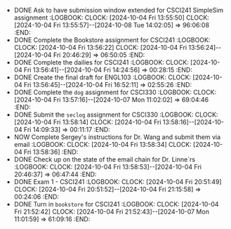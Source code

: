 - DONE Ask to have submission window extended for CSCI241 SimpleSim assignment
  :LOGBOOK:
  CLOCK: [2024-10-04 Fri 13:55:50]
  CLOCK: [2024-10-04 Fri 13:55:57]--[2024-10-08 Tue 14:02:05] =>  96:06:08
  :END:
- DONE Complete the Bookstore assignment for CSCI241
  :LOGBOOK:
  CLOCK: [2024-10-04 Fri 13:56:22]
  CLOCK: [2024-10-04 Fri 13:56:24]--[2024-10-04 Fri 20:46:29] =>  06:50:05
  :END:
- DONE Complete the dailies for CSCI241
  :LOGBOOK:
  CLOCK: [2024-10-04 Fri 13:56:41]--[2024-10-04 Fri 14:24:56] =>  00:28:15
  :END:
- DONE Create the final draft for ENGL103
  :LOGBOOK:
  CLOCK: [2024-10-04 Fri 13:56:45]--[2024-10-04 Fri 16:52:11] =>  02:55:26
  :END:
- DONE Complete the `dog` assignment for CSCI330
  :LOGBOOK:
  CLOCK: [2024-10-04 Fri 13:57:16]--[2024-10-07 Mon 11:02:02] =>  69:04:46
  :END:
- DONE Submit the `seclog` assignment for CSCI330
  :LOGBOOK:
  CLOCK: [2024-10-04 Fri 13:58:14]
  CLOCK: [2024-10-04 Fri 13:58:16]--[2024-10-04 Fri 14:09:33] =>  00:11:17
  :END:
- NOW Complete Sergey's instructions for Dr. Wang and submit them via email
  :LOGBOOK:
  CLOCK: [2024-10-04 Fri 13:58:34]
  CLOCK: [2024-10-04 Fri 13:58:36]
  :END:
- DONE Check up on the state of the email chain for Dr. Linne`rs
  :LOGBOOK:
  CLOCK: [2024-10-04 Fri 13:58:53]--[2024-10-04 Fri 20:46:37] =>  06:47:44
  :END:
- DONE Exam 1 - CSCI241
  :LOGBOOK:
  CLOCK: [2024-10-04 Fri 20:51:49]
  CLOCK: [2024-10-04 Fri 20:51:52]--[2024-10-04 Fri 21:15:58] =>  00:24:06
  :END:
- DONE Turn in `bookstore` for CSCI241
  :LOGBOOK:
  CLOCK: [2024-10-04 Fri 21:52:42]
  CLOCK: [2024-10-04 Fri 21:52:43]--[2024-10-07 Mon 11:01:59] =>  61:09:16
  :END: